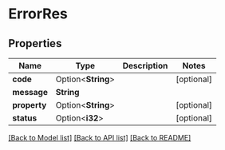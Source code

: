 # ErrorRes

## Properties

Name | Type | Description | Notes
------------ | ------------- | ------------- | -------------
**code** | Option<**String**> |  | [optional]
**message** | **String** |  | 
**property** | Option<**String**> |  | [optional]
**status** | Option<**i32**> |  | [optional]

[[Back to Model list]](../README.md#documentation-for-models) [[Back to API list]](../README.md#documentation-for-api-endpoints) [[Back to README]](../README.md)


